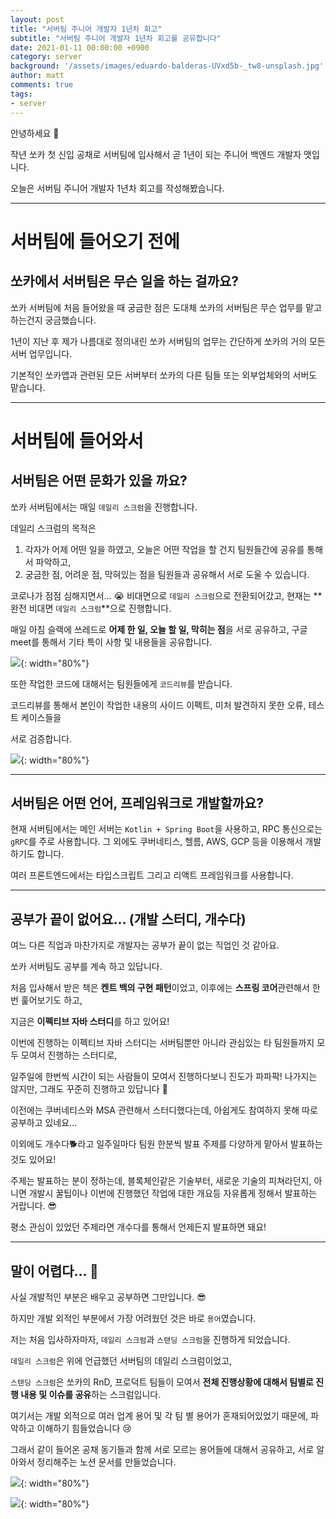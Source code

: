 ```yaml
---
layout: post
title: "서버팀 주니어 개발자 1년차 회고"
subtitle: "서버팀 주니어 개발자 1년차 회고를 공유합니다"
date: 2021-01-11 00:00:00 +0900
category: server
background: '/assets/images/eduardo-balderas-UVxd5b-_tw8-unsplash.jpg'
author: matt
comments: true
tags:
- server
---
```


안녕하세요 🙂

작년 쏘카 첫 신입 공채로 서버팀에 입사해서 곧 1년이 되는 주니어 백엔드 개발자 맷입니다.

오늘은 서버팀 주니어 개발자 1년차 회고를 작성해봤습니다.

---

# 서버팀에 들어오기 전에

## 쏘카에서 서버팀은 무슨 일을 하는 걸까요?

쏘카 서버팀에 처음 들어왔을 때 궁금한 점은 도대체 쏘카의 서버팀은 무슨 업무를 맡고 하는건지 궁금했습니다.

1년이 지난 후 제가 나름대로 정의내린 쏘카 서버팀의 업무는 간단하게 쏘카의 거의 모든 서버 업무입니다.

기본적인 쏘카앱과 관련된 모든 서버부터 쏘카의 다른 팀들 또는 외부업체와의 서버도 맡습니다.

---

# 서버팀에 들어와서

## 서버팀은 어떤 문화가 있을 까요?

쏘카 서버팀에서는 매일 `데일리 스크럼`을 진행합니다.

데일리 스크럼의 목적은

1. 각자가 어제 어떤 일을 하였고, 오늘은 어떤 작업을 할 건지 팀원들간에 공유를 통해서 파악하고,
2. 궁금한 점, 어려운 점, 막혀있는 점을 팀원들과 공유해서 서로 도울 수 있습니다.

코로나가 점점 심해지면서... 😭 비대면으로 `데일리 스크럼`으로 전환되어갔고, 현재는 **완전 비대면 `데일리 스크럼`**으로 진행합니다.

매일 아침 슬랙에 쓰레드로 **어제 한 일, 오늘 할 일, 막히는 점**을 서로 공유하고, 구글 meet를 통해서 기타 특이 사항 및 내용들을 공유합니다.

![](/img/server-team-newbie/1.png){: width="80%"}

또한 작업한 코드에 대해서는 팀원들에게 `코드리뷰`를 받습니다.

코드리뷰를 통해서 본인이 작업한 내용의 사이드 이펙트, 미처 발견하지 못한 오류, 테스트 케이스들을

서로 검증합니다.

![](/img/server-team-newbie/2.png){: width="80%"}

---

## 서버팀은 어떤 언어, 프레임워크로 개발할까요?

현재 서버팀에서는 메인 서버는 `Kotlin + Spring Boot`을 사용하고, RPC 통신으로는 `gRPC`를 주로 사용합니다. 그 외에도 쿠버네티스, 헬름, AWS, GCP 등을 이용해서 개발하기도 합니다.

여러 프론트엔드에서는 타입스크립트 그리고 리액트 프레임워크를 사용합니다.

---

## 공부가 끝이 없어요... (개발 스터디, 개수다)

여느 다른 직업과 마찬가지로 개발자는 공부가 끝이 없는 직업인 것 같아요.

쏘카 서버팀도 공부를 계속 하고 있답니다.

처음 입사해서 받은 책은 **켄트 백의 구현 패턴**이었고, 이후에는 **스프링 코어**관련해서 한번 훑어보기도 하고,

지금은 **이펙티브 자바 스터디**를 하고 있어요!

이번에 진행하는 이펙티브 자바 스터디는 서버팀뿐만 아니라 관심있는 타 팀원들까지 모두 모여서 진행하는 스터디로,

일주일에 한번씩 시간이 되는 사람들이 모여서 진행하다보니 진도가 파파팍! 나가지는 않지만, 그래도 꾸준히 진행하고 있답니다 🙂

이전에는 쿠버네티스와 MSA 관련해서 스터디했다는데, 아쉽게도 참여하지 못해 따로 공부하고 있네요...

이외에도 개수다🐕라고 일주일마다 팀원 한분씩 발표 주제를 다양하게 맡아서 발표하는 것도 있어요!

주제는 발표하는 분이 정하는데, 블록체인같은 기술부터, 새로운 기술의 피쳐라던지, 아니면 개발시 꿀팁이나 이번에 진행했던 작업에 대한 개요등 자유롭게 정해서 발표하는 거랍니다. 😎

평소 관심이 있었던 주제라면 개수다를 통해서 언제든지 발표하면 돼요!

---

## 말이 어렵다... 🐴

사실 개발적인 부분은 배우고 공부하면 그만입니다. 😎

하지만 개발 외적인 부분에서 가장 어려웠던 것은 바로 `용어`였습니다.

저는 처음 입사하자마자, `데일리 스크럼`과 `스탠딩 스크럼`을 진행하게 되었습니다.

`데일리 스크럼`은 위에 언급했던 서버팀의 데일리 스크럼이었고,

`스탠딩 스크럼`은 쏘카의 RnD, 프로덕트 팀들이 모여서 **전체 진행상황에 대해서 팀별로 진행 내용 및 이슈를 공유**하는 스크럼입니다.

여기서는 개발 외적으로 여러 업계 용어 및 각 팀 별 용어가 혼재되어있었기 때문에, 파악하고 이해하기 힘들었습니다 😢

그래서 같이 들어온 공채 동기들과 함께 서로 모르는 용어들에 대해서 공유하고, 서로 알아와서 정리해주는 노션 문서를 만들었습니다.

![](/img/server-team-newbie/3.png){: width="80%"}

![](/img/server-team-newbie/4.png){: width="80%"}
